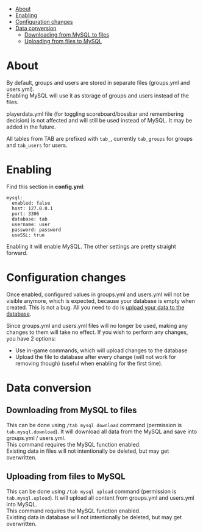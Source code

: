 * [About](#about)
* [Enabling](#enabling)
* [Configuration changes](#configuration-changes)
* [Data conversion](#data-conversion)
    * [Downloading from MySQL to files](#downloading-from-mysql-to-files)
    * [Uploading from files to MySQL](#uploading-from-files-to-mysql)

# About
By default, groups and users are stored in separate files (groups.yml and users.yml).  
Enabling MySQL will use it as storage of groups and users instead of the files.

playerdata.yml file (for toggling scoreboard/bossbar and remembering decision) is not affected and will still be used instead of MySQL. It may be added in the future.

All tables from TAB are prefixed with `tab_`, currently `tab_groups` for groups and `tab_users` for users.

# Enabling
Find this section in **config.yml**:
```
mysql:
  enabled: false
  host: 127.0.0.1
  port: 3306
  database: tab
  username: user
  password: password
  useSSL: true
```
Enabling it will enable MySQL. The other settings are pretty straight forward.

# Configuration changes
Once enabled, configured values in groups.yml and users.yml will not be visible anymore, which is expected, because your database is empty when created. This is not a bug. All you need to do is [upload your data to the database](#uploading-from-files-to-mysql).

Since groups.yml and users.yml files will no longer be used, making any changes to them will take no effect. If you wish to perform any changes, you have 2 options:
* Use in-game commands, which will upload changes to the database
* Upload the file to database after every change (will not work for removing though) (useful when enabling for the first time).

# Data conversion
## Downloading from MySQL to files
This can be done using `/tab mysql download` command (permission is `tab.mysql.download`). It will download all data from the MySQL and save into groups.yml / users.yml.  
This command requires the MySQL function enabled.  
Existing data in files will not intentionally be deleted, but may get overwritten.

## Uploading from files to MySQL
This can be done using `/tab mysql upload` command (permission is `tab.mysql.upload`). It will upload all content from groups.yml and users.yml into MySQL.  
This command requires the MySQL function enabled.  
Existing data in database will not intentionally be deleted, but may get overwritten.  